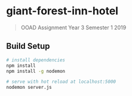 # giant-forest-inn-hotel

> OOAD Assignment Year 3 Semester 1 2019

## Build Setup

``` bash
# install dependencies
npm install
npm install -g nodemon

# serve with hot reload at localhost:5000
nodemon server.js
